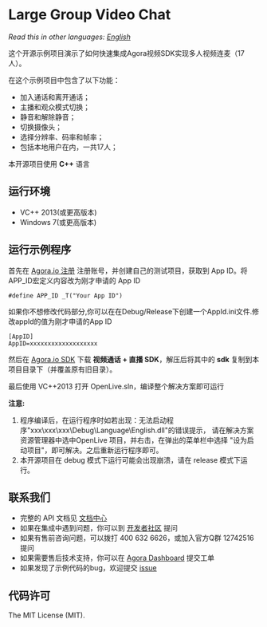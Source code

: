 # Large Group Video Chat

*Read this in other languages: [English](README.md)*

这个开源示例项目演示了如何快速集成Agora视频SDK实现多人视频连麦（17人）。

在这个示例项目中包含了以下功能：

- 加入通话和离开通话；
- 主播和观众模式切换；
- 静音和解除静音；
- 切换摄像头；
- 选择分辨率、码率和帧率；
- 包括本地用户在内，一共17人；

本开源项目使用 **C++** 语言

## 运行环境
* VC++ 2013(或更高版本)
* Windows 7(或更高版本)


## 运行示例程序
首先在 [Agora.io 注册](https://dashboard.agora.io/cn/signup/) 注册账号，并创建自己的测试项目，获取到 App ID。将 APP_ID宏定义内容改为刚才申请的 App ID

    
    #define APP_ID _T("Your App ID")
    

如果你不想修改代码部分,你可以在在Debug/Release下创建一个AppId.ini文件.修改appId的值为刚才申请的App ID

    [AppID]
    AppID=xxxxxxxxxxxxxxxxxxx


然后在 [Agora.io SDK](https://www.agora.io/cn/download/) 下载 **视频通话 + 直播 SDK**，解压后将其中的 **sdk** 复制到本项目目录下（并覆盖原有旧目录）。

最后使用 VC++2013 打开 OpenLive.sln，编译整个解决方案即可运行

**注意:**

  1. 程序编译后，在运行程序时如若出现：无法启动程序"xxx\xxx\xxx\Debug\Language\English.dll"的错误提示，
      请在解决方案资源管理器中选中OpenLive 项目，并右击，在弹出的菜单栏中选择 "设为启动项目"，即可解决。之后重新运行程序即可。
  2. 本开源项目在 debug 模式下运行可能会出现崩溃，请在 release 模式下运行。


## 联系我们

- 完整的 API 文档见 [文档中心](https://docs.agora.io/cn/)
- 如果在集成中遇到问题，你可以到 [开发者社区](https://dev.agora.io/cn/) 提问
- 如果有售前咨询问题，可以拨打 400 632 6626，或加入官方Q群 12742516 提问
- 如果需要售后技术支持，你可以在 [Agora Dashboard](https://dashboard.agora.io) 提交工单
- 如果发现了示例代码的bug，欢迎提交 [issue](https://github.com/AgoraIO/Advanced-Video/issues)

## 代码许可

The MIT License (MIT).
